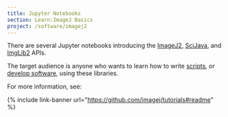 ```yaml
---
title: Jupyter Notebooks
section: Learn:ImageJ Basics
project: /software/imagej2
---
```


There are several Jupyter notebooks introducing the [ImageJ2](/software/imagej2), [SciJava](/libs/scijava), and [ImgLib2](/libs/imglib2) APIs.

The target audience is anyone who wants to learn how to write [scripts](/scripting), or [develop software](/develop), using these libraries.

For more information, see:

{% include link-banner url="https://github.com/imagej/tutorials#readme" %}
